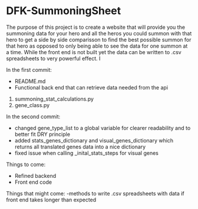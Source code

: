 # DFK-SummoningSheet

The purpose of this project is to create a website that will provide you the summoning data for your hero and all the heros you could summon with that hero to get a side by side comparisson to find the best possible summon for that hero as opposed to only being able to see the data for one summon at a time.
While the front end is not built yet the data can be written to .csv spreadsheets to very powerful effect. I

In the first commit:

- README.md
- Functional back end that can retrieve data needed from the api
1. summoning_stat_calculations.py
2. gene_class.py

In the second commit:
- changed gene_type_list to a global variable for clearer readability and to better fit DRY principle
- added stats_genes_dictionary and visual_genes_dictionary which returns all translated genes data into a nice dictionary
- fixed issue when calling _inital_stats_steps for visual genes

Things to come:
- Refined backend
- Front end code

Things that might come:
-methods to write .csv spreadsheets with data if front end takes longer than expected


